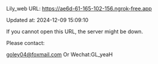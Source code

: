 Lily_web URL: https://ae6d-61-165-102-156.ngrok-free.app

Updated at: 2024-12-09 15:09:10

If you cannot open this URL, the server might be down.

Please contact: 

goley04@foxmail.com Or Wechat:GL_yeaH